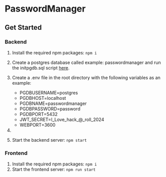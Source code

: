 # PasswordManager

## Get Started

### Backend

1) Install the required npm packages: `npm i`
2) Create a postgres database called example: passwordmanager and run the initpgdb.sql script [here](/backend/dbmanager/initpgdb.sql).
3) Create a .env file in the root directory with the following variables as an example:

    - PGDBUSERNAME=postgres
    - PGDBHOST=localhost
    - PGDBNAME=passwordmanager
    - PGDBPASSWORD=password
    - PGDBPORT=5432
    - JWT_SECRET=I_Love_hack_@_roll_2024
    - WEBPORT=3600
4) 
4) Start the backend server: `npm start`

### Frontend

1) Install the required npm packages: `npm i`
2) Start the frontend server: `npm run start`
